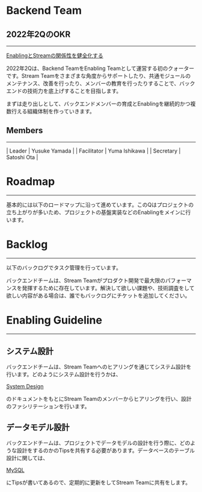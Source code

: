 # Backend Team

## 2022年2QのOKR

---

[EnablingとStreamの関係性を健全化する](https://www.notion.so/Enabling-Stream-26b7927eb376426cb611d6b9fa116af7)

2022年2Qは、Backend TeamをEnabling Teamとして運営する初のクォーターです。Stream Teamをさまざまな角度からサポートしたり、共通モジュールのメンテナンス、改善を行ったり、メンバーの教育を行ったりすることで、バックエンドの技術力を底上げすることを目指します。

まずは走り出しとして、バックエンドメンバーの育成とEnablingを継続的かつ複数行える組織体制を作っていきます。

## Members

---

| Leader | Yusuke Yamada  |
| Facilitator | Yuma Ishikawa  |
| Secretary | Satoshi Ota  |

# Roadmap

---

基本的には以下のロードマップに沿って進めています。このQはプロジェクトの立ち上がりが多いため、プロジェクトの基盤実装などのEnablingをメインに行います。

# Backlog

---

以下のバックログでタスク管理を行っています。

バックエンドチームは、Stream Teamがプロダクト開発で最大限のパフォーマンスを発揮するために存在しています。解決して欲しい課題や、技術調査をして欲しい内容がある場合は、誰でもバックログにチケットを追加してください。

# Enabling Guideline

---

## **システム設計**

バックエンドチームは、Stream Teamへのヒアリングを通じてシステム設計を行います。どのようにシステム設計を行うかは、

[System Design](https://www.notion.so/System-Design-7521432c8ddc41d0bbd386dd08a47826)

のドキュメントをもとにStream Teamのメンバーからヒアリングを行い、設計のファシリテーションを行います。

## **データモデル設計**

バックエンドチームは、プロジェクトでデータモデルの設計を行う際に、どのような設計をするのかのTipsを共有する必要があります。データベースのテーブル設計に関しては、

[MySQL](https://www.notion.so/MySQL-428152f8f4db4cf987e5590575147d13)

にTipsが書いてあるので、定期的に更新をしてStream Teamに共有をします。
